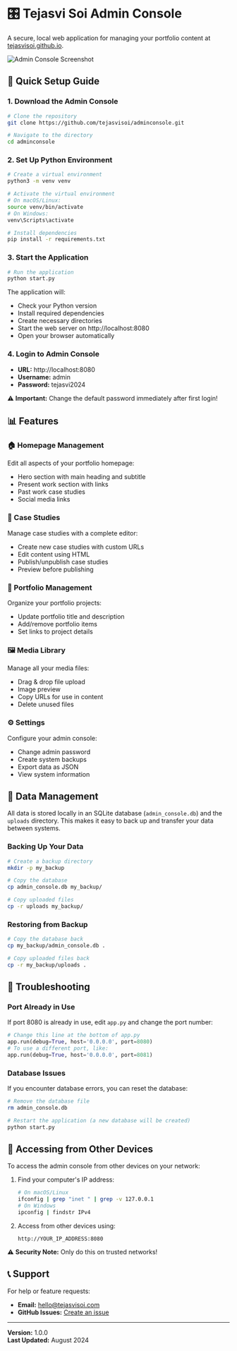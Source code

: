 # 🎛️ Tejasvi Soi Admin Console

A secure, local web application for managing your portfolio content at [tejasvisoi.github.io](https://tejasvisoi.github.io).

![Admin Console Screenshot](https://i.imgur.com/example.png)

## 🚀 Quick Setup Guide

### 1. Download the Admin Console

```bash
# Clone the repository
git clone https://github.com/tejasvisoi/adminconsole.git

# Navigate to the directory
cd adminconsole
```

### 2. Set Up Python Environment

```bash
# Create a virtual environment
python3 -m venv venv

# Activate the virtual environment
# On macOS/Linux:
source venv/bin/activate
# On Windows:
venv\Scripts\activate

# Install dependencies
pip install -r requirements.txt
```

### 3. Start the Application

```bash
# Run the application
python start.py
```

The application will:
- Check your Python version
- Install required dependencies
- Create necessary directories
- Start the web server on http://localhost:8080
- Open your browser automatically

### 4. Login to Admin Console

- **URL:** http://localhost:8080
- **Username:** admin
- **Password:** tejasvi2024

⚠️ **Important:** Change the default password immediately after first login!

## 📊 Features

### 🏠 Homepage Management
Edit all aspects of your portfolio homepage:
- Hero section with main heading and subtitle
- Present work section with links
- Past work case studies
- Social media links

### 📝 Case Studies
Manage case studies with a complete editor:
- Create new case studies with custom URLs
- Edit content using HTML
- Publish/unpublish case studies
- Preview before publishing

### 📁 Portfolio Management
Organize your portfolio projects:
- Update portfolio title and description
- Add/remove portfolio items
- Set links to project details

### 🖼️ Media Library
Manage all your media files:
- Drag & drop file upload
- Image preview
- Copy URLs for use in content
- Delete unused files

### ⚙️ Settings
Configure your admin console:
- Change admin password
- Create system backups
- Export data as JSON
- View system information

## 🔄 Data Management

All data is stored locally in an SQLite database (`admin_console.db`) and the `uploads` directory. This makes it easy to back up and transfer your data between systems.

### Backing Up Your Data

```bash
# Create a backup directory
mkdir -p my_backup

# Copy the database
cp admin_console.db my_backup/

# Copy uploaded files
cp -r uploads my_backup/
```

### Restoring from Backup

```bash
# Copy the database back
cp my_backup/admin_console.db .

# Copy uploaded files back
cp -r my_backup/uploads .
```

## 🔧 Troubleshooting

### Port Already in Use

If port 8080 is already in use, edit `app.py` and change the port number:

```python
# Change this line at the bottom of app.py
app.run(debug=True, host='0.0.0.0', port=8080)
# To use a different port, like:
app.run(debug=True, host='0.0.0.0', port=8081)
```

### Database Issues

If you encounter database errors, you can reset the database:

```bash
# Remove the database file
rm admin_console.db

# Restart the application (a new database will be created)
python start.py
```

## 📱 Accessing from Other Devices

To access the admin console from other devices on your network:

1. Find your computer's IP address:
   ```bash
   # On macOS/Linux
   ifconfig | grep "inet " | grep -v 127.0.0.1
   # On Windows
   ipconfig | findstr IPv4
   ```

2. Access from other devices using:
   ```
   http://YOUR_IP_ADDRESS:8080
   ```

⚠️ **Security Note:** Only do this on trusted networks!

## 📞 Support

For help or feature requests:
- **Email:** hello@tejasvisoi.com
- **GitHub Issues:** [Create an issue](https://github.com/tejasvisoi/adminconsole/issues)

---

**Version:** 1.0.0  
**Last Updated:** August 2024